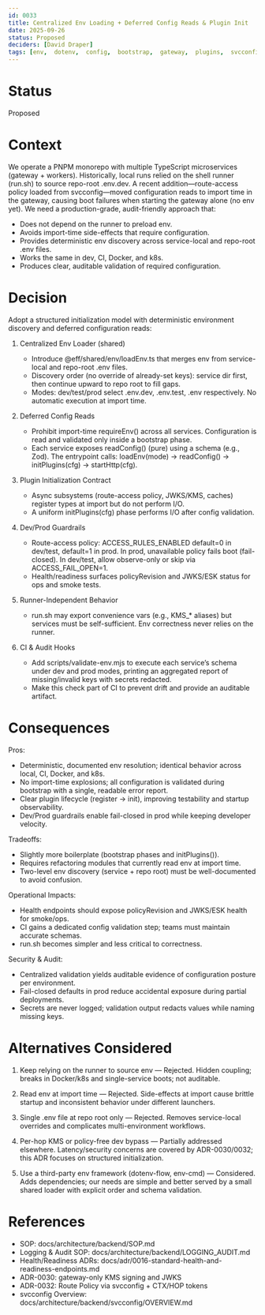 ```yaml
---
id: 0033
title: Centralized Env Loading + Deferred Config Reads & Plugin Init
date: 2025-09-26
status: Proposed
deciders: [David Draper]
tags: [env,  dotenv,  config,  bootstrap,  gateway,  plugins,  svcconfig,  audit,  ci]
---
```


# Status
Proposed

# Context
We operate a PNPM monorepo with multiple TypeScript microservices (gateway + workers). Historically, local runs relied on the shell runner (run.sh) to source repo-root .env.dev. A recent addition—route-access policy loaded from svcconfig—moved configuration reads to import time in the gateway, causing boot failures when starting the gateway alone (no env yet). We need a production-grade, audit-friendly approach that:
- Does not depend on the runner to preload env.
- Avoids import-time side-effects that require configuration.
- Provides deterministic env discovery across service-local and repo-root .env files.
- Works the same in dev, CI, Docker, and k8s.
- Produces clear, auditable validation of required configuration.

# Decision
Adopt a structured initialization model with deterministic environment discovery and deferred configuration reads:
1) Centralized Env Loader (shared)
   - Introduce @eff/shared/env/loadEnv.ts that merges env from service-local and repo-root .env files.
   - Discovery order (no override of already-set keys): service dir first, then continue upward to repo root to fill gaps.
   - Modes: dev/test/prod select .env.dev, .env.test, .env respectively. No automatic execution at import time.

2) Deferred Config Reads
   - Prohibit import-time requireEnv() across all services. Configuration is read and validated only inside a bootstrap phase.
   - Each service exposes readConfig() (pure) using a schema (e.g., Zod). The entrypoint calls: loadEnv(mode) → readConfig() → initPlugins(cfg) → startHttp(cfg).

3) Plugin Initialization Contract
   - Async subsystems (route-access policy, JWKS/KMS, caches) register types at import but do not perform I/O.
   - A uniform initPlugins(cfg) phase performs I/O after config validation.

4) Dev/Prod Guardrails
   - Route-access policy: ACCESS_RULES_ENABLED default=0 in dev/test, default=1 in prod. In prod, unavailable policy fails boot (fail-closed). In dev/test, allow observe-only or skip via ACCESS_FAIL_OPEN=1.
   - Health/readiness surfaces policyRevision and JWKS/ESK status for ops and smoke tests.

5) Runner-Independent Behavior
   - run.sh may export convenience vars (e.g., KMS_* aliases) but services must be self-sufficient. Env correctness never relies on the runner.

6) CI & Audit Hooks
   - Add scripts/validate-env.mjs to execute each service’s schema under dev and prod modes, printing an aggregated report of missing/invalid keys with secrets redacted.
   - Make this check part of CI to prevent drift and provide an auditable artifact.

# Consequences
Pros:
- Deterministic, documented env resolution; identical behavior across local, CI, Docker, and k8s.
- No import-time explosions; all configuration is validated during bootstrap with a single, readable error report.
- Clear plugin lifecycle (register → init), improving testability and startup observability.
- Dev/Prod guardrails enable fail-closed in prod while keeping developer velocity.

Tradeoffs:
- Slightly more boilerplate (bootstrap phases and initPlugins()).
- Requires refactoring modules that currently read env at import time.
- Two-level env discovery (service + repo root) must be well-documented to avoid confusion.

Operational Impacts:
- Health endpoints should expose policyRevision and JWKS/ESK health for smoke/ops.
- CI gains a dedicated config validation step; teams must maintain accurate schemas.
- run.sh becomes simpler and less critical to correctness.

Security & Audit:
- Centralized validation yields auditable evidence of configuration posture per environment.
- Fail-closed defaults in prod reduce accidental exposure during partial deployments.
- Secrets are never logged; validation output redacts values while naming missing keys.

# Alternatives Considered
1) Keep relying on the runner to source env — Rejected.
   Hidden coupling; breaks in Docker/k8s and single-service boots; not auditable.

2) Read env at import time — Rejected.
   Side-effects at import cause brittle startup and inconsistent behavior under different launchers.

3) Single .env file at repo root only — Rejected.
   Removes service-local overrides and complicates multi-environment workflows.

4) Per-hop KMS or policy-free dev bypass — Partially addressed elsewhere.
   Latency/security concerns are covered by ADR-0030/0032; this ADR focuses on structured initialization.

5) Use a third-party env framework (dotenv-flow, env-cmd) — Considered.
   Adds dependencies; our needs are simple and better served by a small shared loader with explicit order and schema validation.

# References
- SOP: docs/architecture/backend/SOP.md
- Logging & Audit SOP: docs/architecture/backend/LOGGING_AUDIT.md
- Health/Readiness ADRs: docs/adr/0016-standard-health-and-readiness-endpoints.md
- ADR-0030: gateway-only KMS signing and JWKS
- ADR-0032: Route Policy via svcconfig + CTX/HOP tokens
- svcconfig Overview: docs/architecture/backend/svcconfig/OVERVIEW.md
